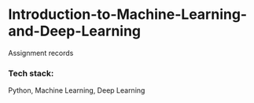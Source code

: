 # Introduction-to-Machine-Learning-and-Deep-Learning

Assignment records

### Tech stack:

Python, Machine Learning, Deep Learning
